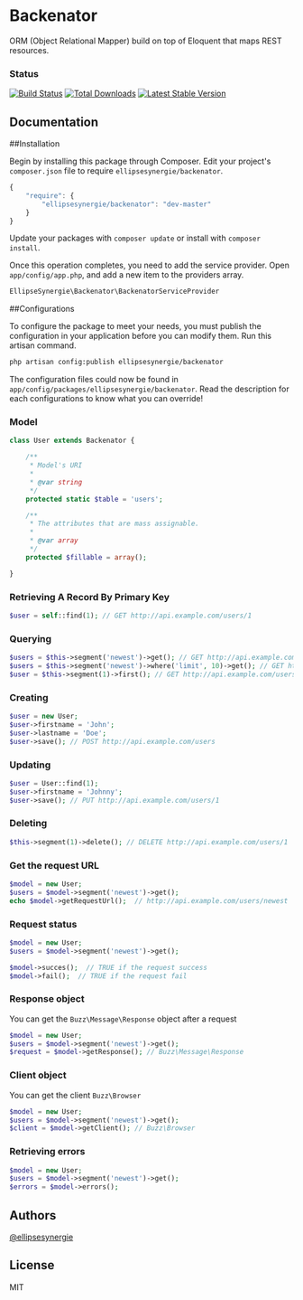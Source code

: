 # Backenator

ORM (Object Relational Mapper) build on top of Eloquent that maps REST resources.

### Status

[![Build Status](https://travis-ci.org/ellipsesynergie/backenator.png?branch=master)](https://travis-ci.org/ellipsesynergie/backenator)
[![Total Downloads](https://poser.pugx.org/ellipsesynergie/backenator/downloads.png)](https://packagist.org/packages/ellipsesynergie/backenator)
[![Latest Stable Version](https://poser.pugx.org/ellipsesynergie/backenator/v/stable.png)](https://packagist.org/packages/ellipsesynergie/backenator)

## Documentation

##Installation

Begin by installing this package through Composer. Edit your project's `composer.json` file to require `ellipsesynergie/backenator`.

```javascript
{
    "require": {
        "ellipsesynergie/backenator": "dev-master"
    }
}
```

Update your packages with `composer update` or install with `composer install`.

Once this operation completes, you need to add the service provider. Open `app/config/app.php`, and add a new item to the providers array.

```php
EllipseSynergie\Backenator\BackenatorServiceProvider
```

##Configurations

To configure the package to meet your needs, you must publish the configuration in your application before you can modify them. Run this artisan command.

```bash
php artisan config:publish ellipsesynergie/backenator
```

The configuration files could now be found in `app/config/packages/ellipsesynergie/backenator`. Read the description for each configurations to know what you can override!

### Model

```php
class User extends Backenator {

    /**
     * Model's URI
     *
     * @var string
     */
    protected static $table = 'users';

    /**
     * The attributes that are mass assignable.
     *
     * @var array
     */
    protected $fillable = array();

}
```

### Retrieving A Record By Primary Key

```php
$user = self::find(1); // GET http://api.example.com/users/1
```

### Querying

```php
$users = $this->segment('newest')->get(); // GET http://api.example.com/users/newest
$users = $this->segment('newest')->where('limit', 10)->get(); // GET http://api.example.com/users/newest?limit=10
$user = $this->segment(1)->first(); // GET http://api.example.com/users/1
```

### Creating

```php
$user = new User;
$user->firstname = 'John';
$user->lastname = 'Doe';
$user->save(); // POST http://api.example.com/users
```

### Updating

```php
$user = User::find(1);
$user->firstname = 'Johnny';
$user->save(); // PUT http://api.example.com/users/1
```

### Deleting

```php
$this->segment(1)->delete(); // DELETE http://api.example.com/users/1
```

### Get the request URL
```php
$model = new User;
$users = $model->segment('newest')->get();
echo $model->getRequestUrl();  // http://api.example.com/users/newest
```

### Request status

```php
$model = new User;
$users = $model->segment('newest')->get();

$model->succes();  // TRUE if the request success
$model->fail();  // TRUE if the request fail
```

### Response object
You can get the `Buzz\Message\Response` object after a request

```php
$model = new User;
$users = $model->segment('newest')->get();
$request = $model->getResponse(); // Buzz\Message\Response
```

### Client object
You can get the client `Buzz\Browser`

```php
$model = new User;
$users = $model->segment('newest')->get();
$client = $model->getClient(); // Buzz\Browser
```

### Retrieving errors

```php
$model = new User;
$users = $model->segment('newest')->get();
$errors = $model->errors();
```

## Authors

[@ellipsesynergie](http://github.com/ellipsesynergie)

## License

MIT
